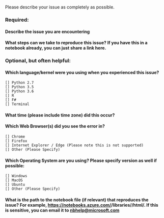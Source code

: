 Please describe your issue as completely as possible.

### Required:

#### Describe the issue you are encountering

#### What steps can we take to reproduce this issue? If you have this in a notebook already, you can just share a link here.


### Optional, but often helpful:
#### Which language/kernel were you using when you experienced this issue?
    [] Python 2.7 
    [] Python 3.5
    [] Python 3.6 
    [] R 
    [] F#
    [] Terminal

#### What time (please include time zone) did this occur?

#### Which Web Browser(s) did you see the error in?
    [] Chrome
    [] Firefox
    [] Internet Explorer / Edge (Please note this is not supported)
    [] Other (Please Specify)

#### Which Operating System are you using? Please specify version as well if possible:
    [] Windows
    [] MacOS
    [] Ubuntu
    [] Other (Please Specify)

#### What is the path to the notebook file (if relevant) that reproduces the issue? For example, https://notebooks.azure.com/<USER-NAME>/libraries/<LIBRARY-NAME>/html/<PATH-TO-FILE>. If this is sensitive, you can email it to nbhelp@microsoft.com

